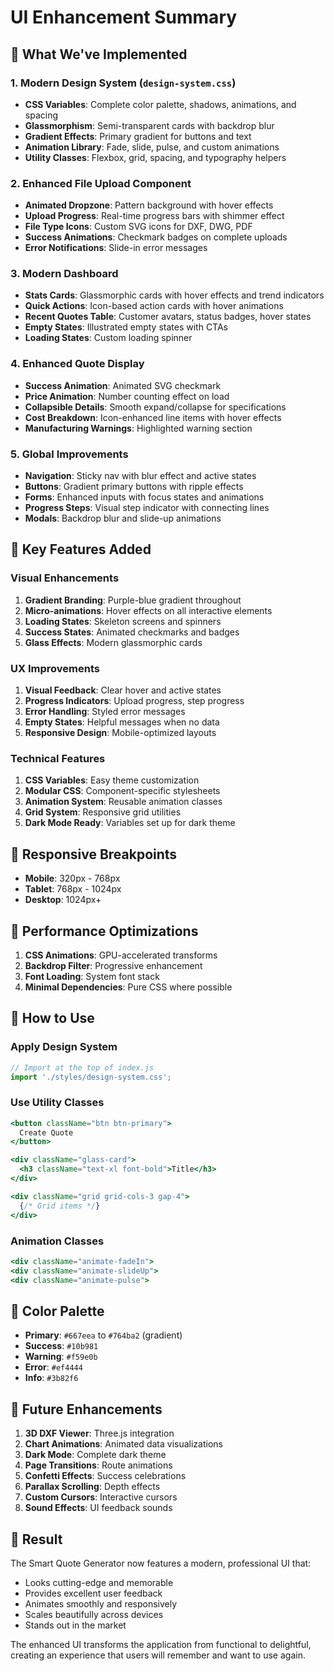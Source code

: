 # UI Enhancement Summary

## 🎨 What We've Implemented

### 1. **Modern Design System** (`design-system.css`)
- **CSS Variables**: Complete color palette, shadows, animations, and spacing
- **Glassmorphism**: Semi-transparent cards with backdrop blur
- **Gradient Effects**: Primary gradient for buttons and text
- **Animation Library**: Fade, slide, pulse, and custom animations
- **Utility Classes**: Flexbox, grid, spacing, and typography helpers

### 2. **Enhanced File Upload Component**
- **Animated Dropzone**: Pattern background with hover effects
- **Upload Progress**: Real-time progress bars with shimmer effect
- **File Type Icons**: Custom SVG icons for DXF, DWG, PDF
- **Success Animations**: Checkmark badges on complete uploads
- **Error Notifications**: Slide-in error messages

### 3. **Modern Dashboard**
- **Stats Cards**: Glassmorphic cards with hover effects and trend indicators
- **Quick Actions**: Icon-based action cards with hover animations
- **Recent Quotes Table**: Customer avatars, status badges, hover states
- **Empty States**: Illustrated empty states with CTAs
- **Loading States**: Custom loading spinner

### 4. **Enhanced Quote Display**
- **Success Animation**: Animated SVG checkmark
- **Price Animation**: Number counting effect on load
- **Collapsible Details**: Smooth expand/collapse for specifications
- **Cost Breakdown**: Icon-enhanced line items with hover effects
- **Manufacturing Warnings**: Highlighted warning section

### 5. **Global Improvements**
- **Navigation**: Sticky nav with blur effect and active states
- **Buttons**: Gradient primary buttons with ripple effects
- **Forms**: Enhanced inputs with focus states and animations
- **Progress Steps**: Visual step indicator with connecting lines
- **Modals**: Backdrop blur and slide-up animations

## 🚀 Key Features Added

### Visual Enhancements
1. **Gradient Branding**: Purple-blue gradient throughout
2. **Micro-animations**: Hover effects on all interactive elements
3. **Loading States**: Skeleton screens and spinners
4. **Success States**: Animated checkmarks and badges
5. **Glass Effects**: Modern glassmorphic cards

### UX Improvements
1. **Visual Feedback**: Clear hover and active states
2. **Progress Indicators**: Upload progress, step progress
3. **Error Handling**: Styled error messages
4. **Empty States**: Helpful messages when no data
5. **Responsive Design**: Mobile-optimized layouts

### Technical Features
1. **CSS Variables**: Easy theme customization
2. **Modular CSS**: Component-specific stylesheets
3. **Animation System**: Reusable animation classes
4. **Grid System**: Responsive grid utilities
5. **Dark Mode Ready**: Variables set up for dark theme

## 📱 Responsive Breakpoints
- **Mobile**: 320px - 768px
- **Tablet**: 768px - 1024px  
- **Desktop**: 1024px+

## 🎯 Performance Optimizations
1. **CSS Animations**: GPU-accelerated transforms
2. **Backdrop Filter**: Progressive enhancement
3. **Font Loading**: System font stack
4. **Minimal Dependencies**: Pure CSS where possible

## 🔧 How to Use

### Apply Design System
```javascript
// Import at the top of index.js
import './styles/design-system.css';
```

### Use Utility Classes
```jsx
<button className="btn btn-primary">
  Create Quote
</button>

<div className="glass-card">
  <h3 className="text-xl font-bold">Title</h3>
</div>

<div className="grid grid-cols-3 gap-4">
  {/* Grid items */}
</div>
```

### Animation Classes
```jsx
<div className="animate-fadeIn">
<div className="animate-slideUp">
<div className="animate-pulse">
```

## 🎨 Color Palette
- **Primary**: `#667eea` to `#764ba2` (gradient)
- **Success**: `#10b981`
- **Warning**: `#f59e0b`
- **Error**: `#ef4444`
- **Info**: `#3b82f6`

## 🔮 Future Enhancements
1. **3D DXF Viewer**: Three.js integration
2. **Chart Animations**: Animated data visualizations
3. **Dark Mode**: Complete dark theme
4. **Page Transitions**: Route animations
5. **Confetti Effects**: Success celebrations
6. **Parallax Scrolling**: Depth effects
7. **Custom Cursors**: Interactive cursors
8. **Sound Effects**: UI feedback sounds

## 🎉 Result
The Smart Quote Generator now features a modern, professional UI that:
- Looks cutting-edge and memorable
- Provides excellent user feedback
- Animates smoothly and responsively
- Scales beautifully across devices
- Stands out in the market

The enhanced UI transforms the application from functional to delightful, creating an experience that users will remember and want to use again.
